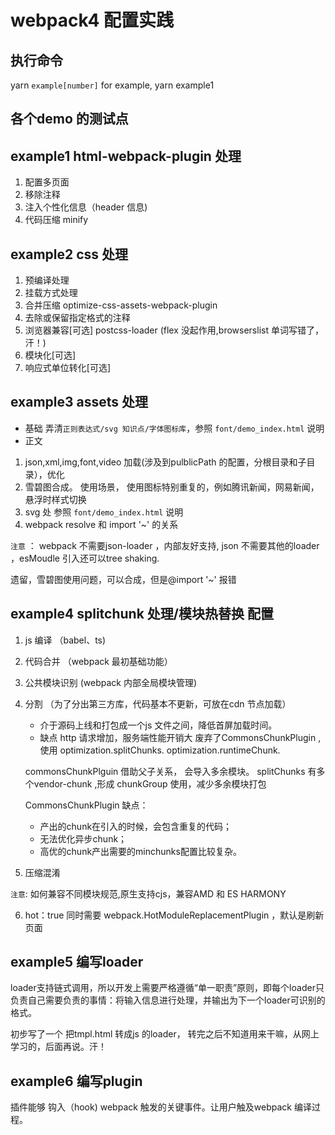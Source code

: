 # webpack4 配置实践

## 执行命令

yarn `example[number]`   for example, yarn example1

## 各个demo 的测试点
## example1 html-webpack-plugin 处理

1. 配置多页面 
2. 移除注释
3. 注入个性化信息（header 信息)
4. 代码压缩 minify

## example2 css 处理

1. 预编译处理
2. 挂载方式处理
3. 合并压缩 optimize-css-assets-webpack-plugin
4. 去除或保留指定格式的注释
5. 浏览器兼容[可选]  postcss-loader (flex 没起作用,browserslist 单词写错了，汗！)
6. 模块化[可选] 
7. 响应式单位转化[可选] 

## example3 assets 处理
* 基础
弄清`正则表达式/svg 知识点/字体图标库`，参照 `font/demo_index.html` 说明
* 正文
1. json,xml,img,font,video 加载(涉及到pulblicPath 的配置，分根目录和子目录），优化 
2. 雪碧图合成。 使用场景， 使用图标特别重复的，例如腾讯新闻，网易新闻，悬浮时样式切换
3. svg 处 参照 `font/demo_index.html` 说明
4. webpack resolve 和 import '~' 的关系

`注意` ： webpack 不需要json-loader ，内部友好支持, json 不需要其他的loader ，esMoudle 引入还可以tree shaking.

遗留，雪碧图使用问题，可以合成，但是@import '~' 报错

## example4 splitchunk 处理/模块热替换 配置

1. js 编译 （babel、ts)
2. 代码合并 （webpack 最初基础功能）
3. 公共模块识别 (webpack 内部全局模块管理)
4. 分割 （为了分出第三方库，代码基本不更新，可放在cdn 节点加载）
    - 介于源码上线和打包成一个js 文件之间，降低首屏加载时间。
    - 缺点
        http 请求增加，服务端性能开销大
    废弃了CommonsChunkPlugin ,使用 optimization.splitChunks. optimization.runtimeChunk.

    commonsChunkPlguin 借助父子关系， 会导入多余模块。 splitChunks 有多个vendor-chunk ,形成 chunkGroup 使用，减少多余模块打包

    CommonsChunkPlugin 缺点：

    -  产出的chunk在引入的时候，会包含重复的代码；
    -  无法优化异步chunk；
    -  高优的chunk产出需要的minchunks配置比较复杂。

5. 压缩混淆 

`注意`: 如何兼容不同模块规范,原生支持cjs，兼容AMD 和 ES HARMONY

6. hot：true 同时需要 webpack.HotModuleReplacementPlugin ，默认是刷新页面

## example5 编写loader

loader支持链式调用，所以开发上需要严格遵循“单一职责”原则，即每个loader只负责自己需要负责的事情：将输入信息进行处理，并输出为下一个loader可识别的格式。

初步写了一个 把tmpl.html 转成js 的loader， 转完之后不知道用来干嘛，从网上学习的，后面再说。汗！

## example6 编写plugin

插件能够 钩入（hook) webpack 触发的关键事件。让用户触及webpack 编译过程。


